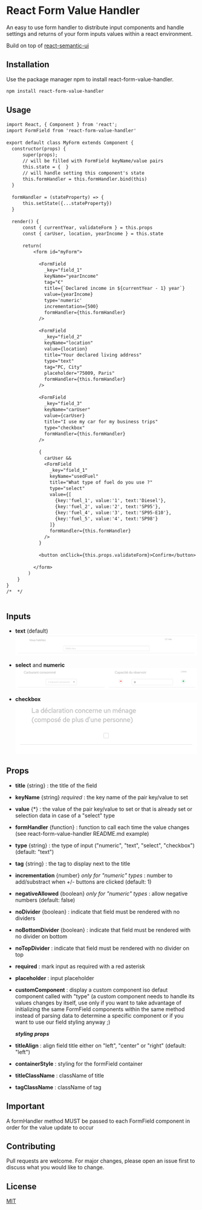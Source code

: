 # React Form Value Handler

An easy to use form handler to distribute input components and handle settings and returns of your form inputs values within a react environment. 

Build on top of [react-semantic-ui](https://www.npmjs.com/package/semantic-ui-react)

## Installation

Use the package manager npm to install react-form-value-handler.

```bash
npm install react-form-value-handler
```

## Usage

```react
import React, { Component } from 'react';
import FormField from 'react-form-value-handler'

export default class MyForm extends Component {
  constructor(props) {
      super(props);
      // will be filled with FormField keyName/value pairs
      this.state = {  } 
      // will handle setting this component's state 
      this.formHandler = this.formHandler.bind(this)
  }

  formHandler = (stateProperty) => {
      this.setState({...stateProperty}) 
  }

  render() {
      const { currentYear, validateForm } = this.props
      const { carUser, location, yearIncome } = this.state

      return(
          <form id="myForm">

            <FormField 
              _key="field_1"
              keyName="yearIncome"
              tag="€"
              title={`Declared income in ${currentYear - 1} year`}
              value={yearIncome}   
              type='numeric'
              incrementation={500}
              formHandler={this.formHandler}        
            />

            <FormField 
              _key="field_2"
              keyName="location"   
              value={location}
              title="Your declared living address"
              type="text"
              tag="PC, City"
              placeholder="75009, Paris"
              formHandler={this.formHandler} 
            />

            <FormField
              _key="field_3"
              keyName="carUser"
              value={carUser}
              title="I use my car for my business trips"
              type="checkbox"
              formHandler={this.formHandler}
            />

            { 
              carUser &&
              <FormField 
                _key="field_1"
                keyName="usedFuel"
                title="What type of fuel do you use ?"
                type="select"
                value={[
                  {key:'fuel_1', value:'1', text:'Diesel'},
                  {key:'fuel_2', value:'2', text:'SP95'},
                  {key:'fuel_4', value:'3', text:'SP95-E10'},
                  {key:'fuel_5', value:'4', text:'SP98'}
                ]}
                formHandler={this.formHandler} 
              />
            }

            <button onClick={this.props.validateForm}>Confirm</button>

          </form>
        )
    }
}
/*  */


```

## Inputs

 - **text** (default)
 ![Alt text](./examples/textInput.jpg?raw=true "Title")
 
 - **select** and **numeric** 
 ![Alt text](./examples/selectAndNumericInputs.jpg?raw=true "Title")
 
 - **checkbox** 
 ![Alt text](./examples/checkbox.jpg?raw=true "Title")

 

## Props

 - **title** {string} : the title of the field 
 - **keyName** {string} *required* : the key name of the pair key/value to set
 - **value** {*} : the value of the pair key/value to set or that is already set or selection data in case of a "select" type
 - **formHandler** {function} : function to call each time the value changes 
   (see react-form-value-handler README.md example)
 - **type** {string} : the type of input ("numeric", "text", "select", "checkbox") 
 (default: "text")
 - **tag** {string} : the tag to display next to the title
 - **incrementation** {number} *only for "numeric" types* : number to add/substract when +/- buttons 
   are clicked (default: 1)
 - **negativeAllowed** {boolean} *only for "numeric" types* : allow negative numbers (default: false)
 - **noDivider** {boolean} : indicate that field must be rendered with no dividers
 - **noBottomDivider** {boolean} : indicate that field must be rendered with no divider on bottom
 - **noTopDivider** : indicate that field must be rendered with no divider on top
 - **required** : mark input as required with a red asterisk
 - **placeholder** : input placeholder
 - **customComponent** : display a custom component iso defaut component called with "type" 
   (a custom component needs to handle its values changes by itself, 
   use only if you want to take advantage of initializing the same FormField components within 
   the same method instead of parsing data to determine a specific component 
   or if you want to use our field styling anyway ;)
  
   ***styling props***
 - **titleAlign** : align field title either on "left", "center" or "right" (default: "left")
 - **containerStyle** : styling for the formField container
 - **titleClassName** : className of title
 - **tagClassName** : className of tag

## Important
A formHandler method MUST be passed to each FormField component in order for the value update to occur
## Contributing
Pull requests are welcome. For major changes, please open an issue first to discuss what you would like to change.


## License
[MIT](https://choosealicense.com/licenses/mit/)
